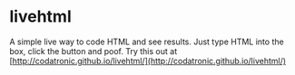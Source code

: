 livehtml
========

A simple live way to code HTML and see results. Just type HTML into the box, click the button and poof. Try this out at [http://codatronic.github.io/livehtml/](http://codatronic.github.io/livehtml/)
